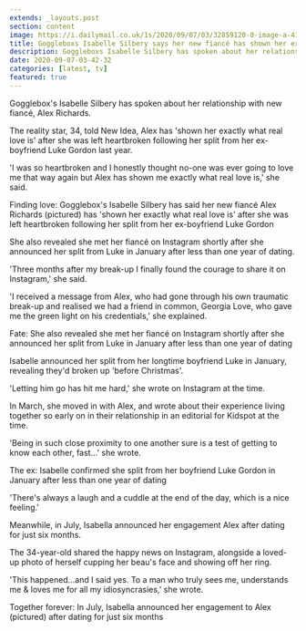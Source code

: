 ```yaml
---
extends: _layouts.post
section: content
image: https://i.dailymail.co.uk/1s/2020/09/07/03/32859120-0-image-a-41_1599446099972.jpg 
title: Goggleboxs Isabelle Silbery says her new fiancé has shown her exactly what real love is 
description: Goggleboxs Isabelle Silbery has spoken about her relationship with new fiancé, Alex Richards. 
date: 2020-09-07-03-42-32 
categories: [latest, tv] 
featured: true 
--- 
```

Gogglebox's Isabelle Silbery has spoken about her relationship with new fiancé, Alex Richards.

The reality star, 34, told New Idea, Alex has 'shown her exactly what real love is' after she was left heartbroken following her split from her ex-boyfriend Luke Gordon last year.

'I was so heartbroken and I honestly thought no-one was ever going to love me that way again but Alex has shown me exactly what real love is,' she said.

Finding love: Gogglebox's Isabelle Silbery has said her new fiancé Alex Richards (pictured) has 'shown her exactly what real love is' after she was left heartbroken following her split from her ex-boyfriend Luke Gordon

She also revealed she met her fiancé on Instagram shortly after she announced her split from Luke in January after less than one year of dating.

'Three months after my break-up I finally found the courage to share it on Instagram,' she said.

'I received a message from Alex, who had gone through his own traumatic break-up and realised we had a friend in common, Georgia Love, who gave me the green light on his credentials,' she explained. 

Fate: She also revealed she met her fiancé on Instagram shortly after she announced her split from Luke in January after less than one year of dating

Isabelle announced her split from her longtime boyfriend Luke in January, revealing they'd broken up 'before Christmas'.

'Letting him go has hit me hard,' she wrote on Instagram at the time.

In March, she moved in with Alex, and wrote about their experience living together so early on in their relationship in an editorial for Kidspot at the time.

'Being in such close proximity to one another sure is a test of getting to know each other, fast...' she wrote.

The ex: Isabelle confirmed she split from her boyfriend Luke Gordon in January after less than one year of dating

'There's always a laugh and a cuddle at the end of the day, which is a nice feeling.'

Meanwhile, in July, Isabella announced her engagement Alex after dating for just six months.

The 34-year-old shared the happy news on Instagram, alongside a loved-up photo of herself cupping her beau's face and showing off her ring.

'This happened...and I said yes. To a man who truly sees me, understands me & loves me for all my idiosyncrasies,' she wrote.

Together forever: In July, Isabella announced her engagement to Alex (pictured) after dating for just six months

